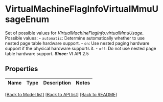 # VirtualMachineFlagInfoVirtualMmuUsageEnum

Set of possible values for *VirtualMachineFlagInfo.virtualMmuUsage*.  Possible values: - `automatic`: Determine automatically whether to use nested page table hardware support. - `on`: Use nested paging hardware support if the physical hardware supports it. - `off`: Do not use nested page table hardware support.    ***Since:*** VI API 2.5 

## Properties
Name | Type | Description | Notes
------------ | ------------- | ------------- | -------------

[[Back to Model list]](../README.md#documentation-for-models) [[Back to API list]](../README.md#documentation-for-api-endpoints) [[Back to README]](../README.md)



